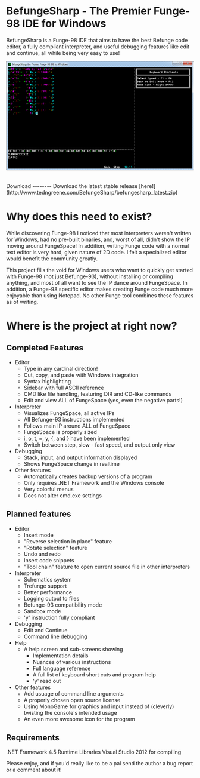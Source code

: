 BefungeSharp - The Premier Funge-98 IDE for Windows
===================================================
BefungeSharp is a Funge-98 IDE that aims to have the best Befunge code editor, a fully compliant interpreter, and useful debugging features like edit and continue, all while being very easy to use!

![The interpreter running itoroman.bf](./BefungeSharp/doc/screenshots/editor_window_1.png "The interpreter running itoroman.bf")
  
<br/>
Download
--------
Download the latest stable release [here!](http://www.tedngreene.com/BefungeSharp/befungesharp_latest.zip)

Why does this need to exist?
============================
While discovering Funge-98 I noticed that most interpreters weren't written for Windows, had no pre-built binaries, and, worst of all, didn't show the IP moving around FungeSpace! In addition, writing Funge code with a normal text editor is very hard, given nature of 2D code. I felt a specialized editor would benefit the community greatly.

This project fills the void for Windows users who want to quickly get started with Funge-98 (not just Befunge-93), without installing or compiling anything, and most of all want to see the IP dance around FungeSpace. In addition, a Funge-98 specific editor makes creating Funge code much more enjoyable than using Notepad. No other Funge tool combines these features as of writing.

Where is the project at right now?
==================================

Completed Features
------------------
* Editor
	- Type in any cardinal direction!
	- Cut, copy, and paste with Windows integration
	- Syntax highlighting
	- Sidebar with full ASCII reference
	- CMD like file handling, featuring DIR and CD-like commands
	- Edit and view ALL of FungeSpace (yes, even the negative parts!)
* Interpreter
	- Visualizes FungeSpace, all active IPs
	- All Befunge-93 instructions implemented
	- Follows main IP around ALL of FungeSpace
	- FungeSpace is properly sized
	- i, o, t, =, y, {, and } have been implemented
	- Switch between step, slow - fast speed, and output only view
* Debugging
	- Stack, input, and output information displayed
	- Shows FungeSpace change in realtime
* Other features
	- Automatically creates backup versions of a program
	- Only requires .NET Framework and the Windows console
	- Very colorful menus
	- Does not alter cmd.exe settings
	
Planned features
----------------
* Editor
	- Insert mode
	- "Reverse selection in place" feature
	- "Rotate selection" feature
	- Undo and redo
	- Insert code snippets
	- "Tool chain" feature to open current source file in other interpreters
* Interpreter
	- Schematics system
	- Trefunge support
	- Better performance
	- Logging output to files
	- Befunge-93 compatibility mode
	- Sandbox mode
	- 'y' instruction fully compliant
* Debugging
	- Edit and Continue
	- Command line debugging
* Help
	- A help screen and sub-screens showing
		* Implementation details
		* Nuances of various instructions
		* Full language reference
		* A full list of keyboard short cuts and program help
		* 'y' read out
* Other features
	- Add usuage of command line arguments
	- A properly chosen open source license
	- Using MonoGame for graphics and input instead of (cleverly) twisting the console's intended usage
	- An even more awesome icon for the program

Requirements
-------------
.NET Framework 4.5 Runtime Libraries
Visual Studio 2012 for compiling

Please enjoy, and if you'd really like to be a pal send the author a bug report or a comment about it!